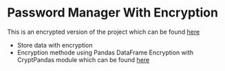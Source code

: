 # Password Manager With Encryption


This is an encrypted version of the project which can be found [here](https://github.com/zamzami16/PASSWORD_MANAGER)

- Store data with encryption
- Encryption methode using Pandas DataFrame Encryption with CryptPandas module which can be found [here](https://github.com/LucaMingarelli/cryptpandas)
